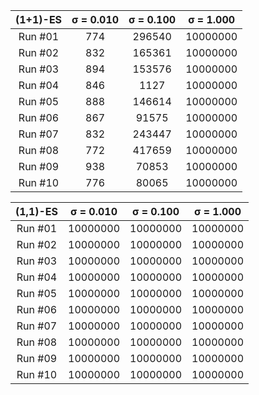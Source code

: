 | (1+1)-ES | σ = 0.010 | σ = 0.100 | σ = 1.000 |
|:--------:|:---------:|:---------:|:---------:|
| Run  #01 |       774 |    296540 |  10000000 |
| Run  #02 |       832 |    165361 |  10000000 |
| Run  #03 |       894 |    153576 |  10000000 |
| Run  #04 |       846 |      1127 |  10000000 |
| Run  #05 |       888 |    146614 |  10000000 |
| Run  #06 |       867 |     91575 |  10000000 |
| Run  #07 |       832 |    243447 |  10000000 |
| Run  #08 |       772 |    417659 |  10000000 |
| Run  #09 |       938 |     70853 |  10000000 |
| Run  #10 |       776 |     80065 |  10000000 |

| (1,1)-ES | σ = 0.010 | σ = 0.100 | σ = 1.000 |
|:--------:|:---------:|:---------:|:---------:|
| Run  #01 |  10000000 |  10000000 |  10000000 |
| Run  #02 |  10000000 |  10000000 |  10000000 |
| Run  #03 |  10000000 |  10000000 |  10000000 |
| Run  #04 |  10000000 |  10000000 |  10000000 |
| Run  #05 |  10000000 |  10000000 |  10000000 |
| Run  #06 |  10000000 |  10000000 |  10000000 |
| Run  #07 |  10000000 |  10000000 |  10000000 |
| Run  #08 |  10000000 |  10000000 |  10000000 |
| Run  #09 |  10000000 |  10000000 |  10000000 |
| Run  #10 |  10000000 |  10000000 |  10000000 |
